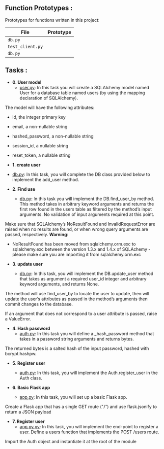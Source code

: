 
## Function Prototypes :

Prototypes for functions written in this project:

| File                    | Prototype                             |
| ----------------------- | ------------------------------------- |
| `db.py`        |                        |
| `test_client.py`            |                                       |
| `db.py`        |                        |

## Tasks :

* **0. User model**
  * [user.py](./user.py): 
  In this task you will create a SQLAlchemy model named User for a database table named users (by using the mapping declaration of SQLAlchemy).

The model will have the following attributes:

* id, the integer primary key
* email, a non-nullable string
* hashed_password, a non-nullable string
* session_id, a nullable string
* reset_token, a nullable string


* **1. create user**
* [db.py](./db.py):
 In this task, you will complete the DB class provided below to implement the add_user method.

* **2. Find use**
  * [db.py](./db.py):
In this task you will implement the DB.find_user_by method. This method takes in arbitrary keyword arguments and returns the first row found in the users table as filtered by the method’s input arguments. No validation of input arguments required at this point.

Make sure that SQLAlchemy’s NoResultFound and InvalidRequestError are raised when no results are found, or when wrong query arguments are passed, respectively.
__Warning__:

* NoResultFound has been moved from sqlalchemy.orm.exc to sqlalchemy.exc between the version 1.3.x and 1.4.x of SQLAchemy - please make sure you are importing it from sqlalchemy.orm.exc



* **3. update user**
  * [db.py](./db.py):
In this task, you will implement the DB.update_user method that takes as argument a required user_id integer and arbitrary keyword arguments, and returns None.

The method will use find_user_by to locate the user to update, then will update the user’s attributes as passed in the method’s arguments then commit changes to the database.

If an argument that does not correspond to a user attribute is passed, raise a ValueError.


* **4. Hash password**
  * [auth.py](./auth.py):
In this task you will define a _hash_password method that takes in a password string arguments and returns bytes.

The returned bytes is a salted hash of the input password, hashed with bcrypt.hashpw.

* **5. Register user**
  * [auth.py](./auth.py):
In this task, you will implement the Auth.register_user in the Auth class.


* **6. Basic Flask app**
  * [app.py](./app.py):
In this task, you will set up a basic Flask app.

Create a Flask app that has a single GET route ("/") and use flask.jsonify to return a JSON payload

* **7. Register user**
  * [app.py.py](./app.py.py):
In this task, you will implement the end-point to register a user. Define a users function that implements the POST /users route.

Import the Auth object and instantiate it at the root of the module
